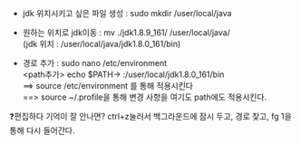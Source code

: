 + jdk 위치시키고 싶은 파일 생성 : sudo mkdir /user/local/java  
+ 원하는 위치로 jdk이동 : mv ./jdk1.8.9_161/ /user/local/java/  
(jdk 위치 : /user/local/java/jdk1.8.0_161/bin)  
          
+ 경로 추가 : sudo nano /etc/environment     
<path추가> echo $PATH-> :/user/local/jdk1.8.0_161/bin    
==> source /etc/environment 를 통해 적용시킨다  
==> source ~/.profile을 통해 변경 사항을 여기도 path에도 적용시킨다.

❓편집하다 기억이 잘 안나면? ctrl+z눌러서 백그라운드에 잠시 두고, 경로 찾고, fg 1을 통해 다시 들어간다.  




